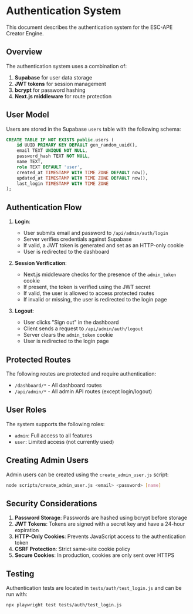 # Authentication System

This document describes the authentication system for the ESC-APE Creator Engine.

## Overview

The authentication system uses a combination of:

1. **Supabase** for user data storage
2. **JWT tokens** for session management
3. **bcrypt** for password hashing
4. **Next.js middleware** for route protection

## User Model

Users are stored in the Supabase `users` table with the following schema:

```sql
CREATE TABLE IF NOT EXISTS public.users (
    id UUID PRIMARY KEY DEFAULT gen_random_uuid(),
    email TEXT UNIQUE NOT NULL,
    password_hash TEXT NOT NULL,
    name TEXT,
    role TEXT DEFAULT 'user',
    created_at TIMESTAMP WITH TIME ZONE DEFAULT now(),
    updated_at TIMESTAMP WITH TIME ZONE DEFAULT now(),
    last_login TIMESTAMP WITH TIME ZONE
);
```

## Authentication Flow

1. **Login**:
   - User submits email and password to `/api/admin/auth/login`
   - Server verifies credentials against Supabase
   - If valid, a JWT token is generated and set as an HTTP-only cookie
   - User is redirected to the dashboard

2. **Session Verification**:
   - Next.js middleware checks for the presence of the `admin_token` cookie
   - If present, the token is verified using the JWT secret
   - If valid, the user is allowed to access protected routes
   - If invalid or missing, the user is redirected to the login page

3. **Logout**:
   - User clicks "Sign out" in the dashboard
   - Client sends a request to `/api/admin/auth/logout`
   - Server clears the `admin_token` cookie
   - User is redirected to the login page

## Protected Routes

The following routes are protected and require authentication:

- `/dashboard/*` - All dashboard routes
- `/api/admin/*` - All admin API routes (except login/logout)

## User Roles

The system supports the following roles:

- `admin`: Full access to all features
- `user`: Limited access (not currently used)

## Creating Admin Users

Admin users can be created using the `create_admin_user.js` script:

```bash
node scripts/create_admin_user.js <email> <password> [name]
```

## Security Considerations

1. **Password Storage**: Passwords are hashed using bcrypt before storage
2. **JWT Tokens**: Tokens are signed with a secret key and have a 24-hour expiration
3. **HTTP-Only Cookies**: Prevents JavaScript access to the authentication token
4. **CSRF Protection**: Strict same-site cookie policy
5. **Secure Cookies**: In production, cookies are only sent over HTTPS

## Testing

Authentication tests are located in `tests/auth/test_login.js` and can be run with:

```bash
npx playwright test tests/auth/test_login.js
```

